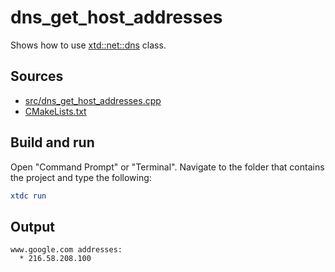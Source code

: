 # dns_get_host_addresses

Shows how to use [xtd::net::dns](https://gammasoft71.github.io/xtd/reference_guides/latest/classxtd_1_1net_1_1dns.html) class.

## Sources

* [src/dns_get_host_addresses.cpp](src/dns_get_host_addresses.cpp)
* [CMakeLists.txt](CMakeLists.txt)

## Build and run

Open "Command Prompt" or "Terminal". Navigate to the folder that contains the project and type the following:

```cmake
xtdc run
```

## Output

```
www.google.com addresses:
  * 216.58.208.100
```
